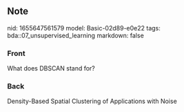 ## Note
nid: 1655647561579
model: Basic-02d89-e0e22
tags: bda::07_unsupervised_learning
markdown: false

### Front
What does DBSCAN stand for?

### Back
Density-Based Spatial Clustering of Applications with Noise
